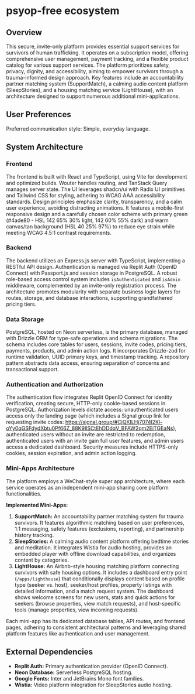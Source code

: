 # psyop-free ecosystem

## Overview

This secure, invite-only platform provides essential support services for survivors of human trafficking. It operates on a subscription model, offering comprehensive user management, payment tracking, and a flexible product catalog for various support services. The platform prioritizes safety, privacy, dignity, and accessibility, aiming to empower survivors through a trauma-informed design approach. Key features include an accountability partner matching system (SupportMatch), a calming audio content platform (SleepStories), and a housing matching service (LightHouse), with an architecture designed to support numerous additional mini-applications.

## User Preferences

Preferred communication style: Simple, everyday language.

## System Architecture

### Frontend

The frontend is built with React and TypeScript, using Vite for development and optimized builds. Wouter handles routing, and TanStack Query manages server state. The UI leverages shadcn/ui with Radix UI primitives and Tailwind CSS for styling, adhering to WCAG AAA accessibility standards. Design principles emphasize clarity, transparency, and a calm user experience, avoiding distracting animations. It features a mobile-first responsive design and a carefully chosen color scheme with primary green (#4ade80 - HSL 142 65% 30% light, 142 60% 55% dark) and warm canvas/tan background (HSL 40 25% 97%) to reduce eye strain while meeting WCAG 4.5:1 contrast requirements.

### Backend

The backend utilizes an Express.js server with TypeScript, implementing a RESTful API design. Authentication is managed via Replit Auth (OpenID Connect) with Passport.js and session storage in PostgreSQL. A robust role-based access control system includes `isAuthenticated` and `isAdmin` middleware, complemented by an invite-only registration process. The architecture promotes modularity with separate business logic layers for routes, storage, and database interactions, supporting grandfathered pricing tiers.

### Data Storage

PostgreSQL, hosted on Neon serverless, is the primary database, managed with Drizzle ORM for type-safe operations and schema migrations. The schema includes core tables for users, sessions, invite codes, pricing tiers, payments, products, and admin action logs. It incorporates Drizzle-zod for runtime validation, UUID primary keys, and timestamp tracking. A repository pattern abstracts data access, ensuring separation of concerns and transactional support.

### Authentication and Authorization

The authentication flow integrates Replit OpenID Connect for identity verification, creating secure, HTTP-only cookie-based sessions in PostgreSQL. Authorization levels dictate access: unauthenticated users access only the landing page (which includes a Signal group link for requesting invite codes: https://signal.group/#CjQKILHj7074l2Kl-oYy0qGSFdydXbtu0Pf66Z_88K9IlSCtEhDDdqV_BFAW2qm2EiTGEaNs), authenticated users without an invite are restricted to redemption, authenticated users with an invite gain full user features, and admin users access a dedicated dashboard. Security measures include HTTPS-only cookies, session expiration, and admin action logging.

### Mini-Apps Architecture

The platform employs a WeChat-style super app architecture, where each service operates as an independent mini-app sharing core platform functionalities.

**Implemented Mini-Apps:**

1.  **SupportMatch:** An accountability partner matching system for trauma survivors. It features algorithmic matching based on user preferences, 1:1 messaging, safety features (exclusions, reporting), and partnership history tracking.
2.  **SleepStories:** A calming audio content platform offering bedtime stories and meditation. It integrates Wistia for audio hosting, provides an embedded player with offline download capabilities, and organizes content by categories.
3.  **LightHouse:** An Airbnb-style housing matching platform connecting survivors with safe housing options. It includes a dashboard entry point (`/apps/lighthouse`) that conditionally displays content based on profile type (seeker vs. host), seeker/host profiles, property listings with detailed information, and a match request system. The dashboard shows welcome screens for new users, stats and quick actions for seekers (browse properties, view match requests), and host-specific tools (manage properties, view incoming requests).

Each mini-app has its dedicated database tables, API routes, and frontend pages, adhering to consistent architectural patterns and leveraging shared platform features like authentication and user management.

## External Dependencies

-   **Replit Auth:** Primary authentication provider (OpenID Connect).
-   **Neon Database:** Serverless PostgreSQL hosting.
-   **Google Fonts:** Inter and JetBrains Mono font families.
-   **Wistia:** Video platform integration for SleepStories audio hosting.